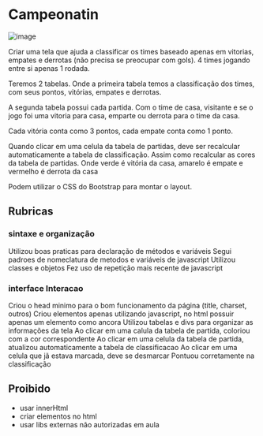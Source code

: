 # Campeonatin

![image](https://user-images.githubusercontent.com/140394/121614835-f8223180-ca35-11eb-92d3-799ea0f17fb0.png)

Criar uma tela que ajuda a classificar os times baseado apenas em vitorias, empates e derrotas (não precisa se
preocupar com gols). 4 times jogando entre si apenas 1 rodada.

Teremos 2 tabelas. Onde a primeira tabela temos a classificação dos times, com seus pontos, vitórias, empates e derrotas.

A segunda tabela possui cada partida. Com o time de casa, visitante e se o jogo foi uma vitoria para casa, emparte ou 
derrota para o time da casa.

Cada vitória conta como 3 pontos, cada empate conta como 1 ponto.

Quando clicar em uma celula da tabela de partidas, deve ser recalcular automaticamente a tabela de classificação. 
Assim como recalcular as cores da tabela de partidas. Onde verde é vitória da casa, amarelo é empate e vermelho é
derrota da casa

Podem utilizar o CSS do Bootstrap para montar o layout.

## Rubricas

### sintaxe e organização
Utilizou boas praticas para declaração de métodos e variáveis
Segui padroes de nomeclatura de metodos e variáveis de javascript
Utilizou classes e objetos
Fez uso de repetição mais recente de javascript

### interface Interacao
Criou o head minimo para o bom funcionamento da página (title, charset, outros)
Criou elementos apenas utilizando javascript, no html possuir apenas um elemento como ancora
Utilizou tabelas e divs para organizar as informações da tela
Ao clicar em uma calula da tabela de partida, coloriou com a cor correspondente
Ao clicar em uma celula da tabela de partida, atualizou automaticamente a tabela de classificacao
Ao clicar em uma celula que jã estava marcada, deve se desmarcar
Pontuou corretamente na classificação

## Proibido
* usar innerHtml
* criar elementos no html
* usar libs externas não autorizadas em aula
